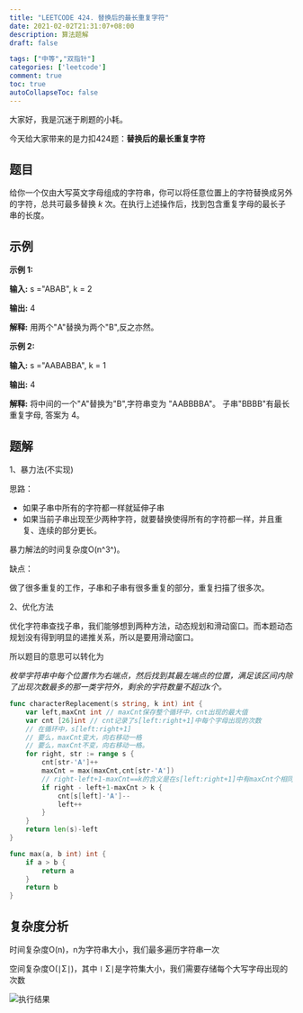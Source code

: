```yaml
---
title: "LEETCODE 424. 替换后的最长重复字符"
date: 2021-02-02T21:31:07+08:00
description: 算法题解
draft: false

tags: ["中等","双指针"]
categories: ['leetcode']
comment: true
toc: true
autoCollapseToc: false
---
```


大家好，我是沉迷于刷题的小耗。

今天给大家带来的是力扣424题：**替换后的最长重复字符**

## 题目

给你一个仅由大写英文字母组成的字符串，你可以将任意位置上的字符替换成另外的字符，总共可最多替换 *k* 次。在执行上述操作后，找到包含重复字母的最长子串的长度。

## 示例

**示例 1:**

**输入:**
s ="ABAB", k = 2

**输出:**
4

**解释:**
用两个"A"替换为两个"B",反之亦然。

**示例 2:**

**输入:**
s ="AABABBA", k = 1

**输出:**
4

**解释:**
将中间的一个"A"替换为"B",字符串变为 "AABBBBA"。
子串"BBBB"有最长重复字母, 答案为 4。

## 题解

1、暴力法(不实现)

思路：

- 如果子串中所有的字符都一样就延伸子串
- 如果当前子串出现至少两种字符，就要替换使得所有的字符都一样，并且重复、连续的部分更长。

暴力解法的时间复杂度O(n^3^)。

缺点：

做了很多重复的工作，子串和子串有很多重复的部分，重复扫描了很多次。

2、优化方法

优化字符串查找子串，我们能够想到两种方法，动态规划和滑动窗口。而本题动态规划没有得到明显的递推关系，所以是要用滑动窗口。

所以题目的意思可以转化为

*枚举字符串中每个位置作为右端点，然后找到其最左端点的位置，满足该区间内除了出现次数最多的那一类字符外，剩余的字符数量不超过k个。*

```go
func characterReplacement(s string, k int) int {
	var left,maxCnt int	// maxCnt保存整个循环中，cnt出现的最大值
    var cnt [26]int // cnt记录了s[left:right+1]中每个字母出现的次数
    // 在循环中，s[left:right+1]
    // 要么，maxCnt变大，向右移动一格
    // 要么，maxCnt不变，向右移动一格。
	for right, str := range s {
		cnt[str-'A']++
		maxCnt = max(maxCnt,cnt[str-'A'])
        // right-left+1-maxCnt==k的含义是在s[left:right+1]中有maxCnt个相同的字母和k个不相同的字母
		if right - left+1-maxCnt > k {
			cnt[s[left]-'A']--
			left++
		}
	}
	return len(s)-left
}

func max(a, b int) int {
	if a > b {
		return a
	}
	return b
}
```

## 复杂度分析

时间复杂度O(n)，n为字符串大小，我们最多遍历字符串一次

空间复杂度O(∣Σ∣)，其中∣Σ∣是字符集大小，我们需要存储每个大写字母出现的次数

![执行结果](https://i.loli.net/2021/02/02/l2V3Eb1UxMuIHzK.jpg)